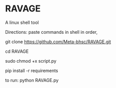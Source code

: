 # RAVAGE
A linux shell tool

Directions:
paste commands in shell in order,

git clone https://github.com/Meta-bhsc/RAVAGE.git

cd RAVAGE

sudo chmod +x script.py

pip install -r requirements

to run: python RAVAGE.py
